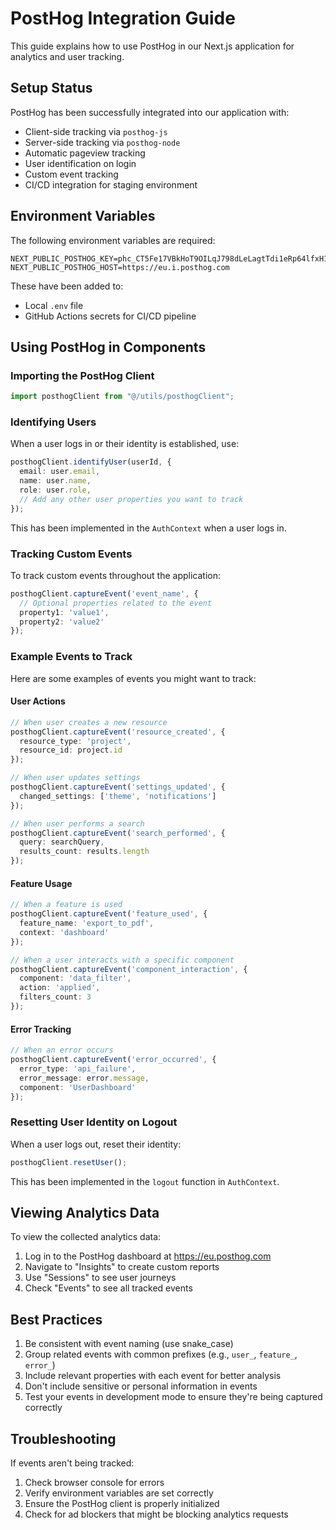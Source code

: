 # PostHog Integration Guide

This guide explains how to use PostHog in our Next.js application for analytics and user tracking.

## Setup Status

PostHog has been successfully integrated into our application with:

- Client-side tracking via `posthog-js`
- Server-side tracking via `posthog-node`
- Automatic pageview tracking
- User identification on login
- Custom event tracking
- CI/CD integration for staging environment

## Environment Variables

The following environment variables are required:

```
NEXT_PUBLIC_POSTHOG_KEY=phc_CT5Fe17VBkHoT9OILqJ798dLeLagtTdi1eRp64lfxH1
NEXT_PUBLIC_POSTHOG_HOST=https://eu.i.posthog.com
```

These have been added to:
- Local `.env` file
- GitHub Actions secrets for CI/CD pipeline

## Using PostHog in Components

### Importing the PostHog Client

```typescript
import posthogClient from "@/utils/posthogClient";
```

### Identifying Users

When a user logs in or their identity is established, use:

```typescript
posthogClient.identifyUser(userId, {
  email: user.email,
  name: user.name,
  role: user.role,
  // Add any other user properties you want to track
});
```

This has been implemented in the `AuthContext` when a user logs in.

### Tracking Custom Events

To track custom events throughout the application:

```typescript
posthogClient.captureEvent('event_name', {
  // Optional properties related to the event
  property1: 'value1',
  property2: 'value2'
});
```

### Example Events to Track

Here are some examples of events you might want to track:

#### User Actions
```typescript
// When user creates a new resource
posthogClient.captureEvent('resource_created', {
  resource_type: 'project',
  resource_id: project.id
});

// When user updates settings
posthogClient.captureEvent('settings_updated', {
  changed_settings: ['theme', 'notifications']
});

// When user performs a search
posthogClient.captureEvent('search_performed', {
  query: searchQuery,
  results_count: results.length
});
```

#### Feature Usage
```typescript
// When a feature is used
posthogClient.captureEvent('feature_used', {
  feature_name: 'export_to_pdf',
  context: 'dashboard'
});

// When a user interacts with a specific component
posthogClient.captureEvent('component_interaction', {
  component: 'data_filter',
  action: 'applied',
  filters_count: 3
});
```

#### Error Tracking
```typescript
// When an error occurs
posthogClient.captureEvent('error_occurred', {
  error_type: 'api_failure',
  error_message: error.message,
  component: 'UserDashboard'
});
```

### Resetting User Identity on Logout

When a user logs out, reset their identity:

```typescript
posthogClient.resetUser();
```

This has been implemented in the `logout` function in `AuthContext`.

## Viewing Analytics Data

To view the collected analytics data:

1. Log in to the PostHog dashboard at https://eu.posthog.com
2. Navigate to "Insights" to create custom reports
3. Use "Sessions" to see user journeys
4. Check "Events" to see all tracked events

## Best Practices

1. Be consistent with event naming (use snake_case)
2. Group related events with common prefixes (e.g., `user_`, `feature_`, `error_`)
3. Include relevant properties with each event for better analysis
4. Don't include sensitive or personal information in events
5. Test your events in development mode to ensure they're being captured correctly

## Troubleshooting

If events aren't being tracked:

1. Check browser console for errors
2. Verify environment variables are set correctly
3. Ensure the PostHog client is properly initialized
4. Check for ad blockers that might be blocking analytics requests
